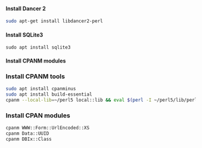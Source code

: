 #### Install Dancer 2

```bash
sudo apt-get install libdancer2-perl
```

#### Install SQLite3

```
sudo apt install sqlite3
```

#### Install CPANM modules
### Install CPANM tools
```bash
sudo apt install cpanminus
sudo apt install build-essential
cpanm --local-lib=~/perl5 local::lib && eval $(perl -I ~/perl5/lib/perl5/ -Mlocal::lib)
```
### Install CPAN modules
```bash
cpanm WWW::Form::UrlEncoded::XS
cpanm Data::UUID
cpanm DBIx::Class
```
